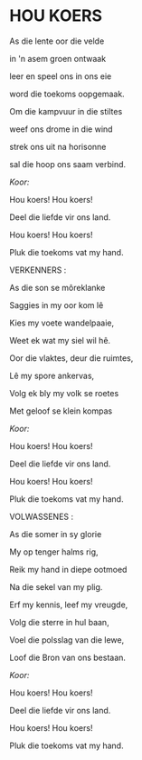 # HOU KOERS

As die lente oor die velde

in 'n asem groen ontwaak

leer en speel ons in ons eie

word die toekoms oopgemaak.

Om die kampvuur in die stiltes

weef ons drome in die wind

strek ons uit na horisonne

sal die hoop ons saam verbind.


_Koor:_

Hou koers! Hou koers!

Deel die liefde vir ons land.

Hou koers! Hou koers!

Pluk die toekoms vat my hand.


VERKENNERS :

As die son se môreklanke

Saggies in my oor kom lê

Kies my voete wandelpaaie,

Weet ek wat my siel wil hê.

Oor die vlaktes, deur die ruimtes,

Lê my spore ankervas,

Volg ek bly my volk se roetes

Met geloof se klein kompas


_Koor:_

Hou koers! Hou koers!

Deel die liefde vir ons land.

Hou koers! Hou koers!

Pluk die toekoms vat my hand.


VOLWASSENES :

As die somer in sy glorie

My op tenger halms rig,

Reik my hand in diepe ootmoed

Na die sekel van my plig.

Erf my kennis, leef my vreugde,

Volg die sterre in hul baan,

Voel die polsslag van die lewe,

Loof die Bron van ons bestaan.


_Koor:_

Hou koers! Hou koers!

Deel die liefde vir ons land.

Hou koers! Hou koers!

Pluk die toekoms vat my hand.

